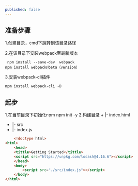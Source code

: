 ```yaml
---
published: false
---
```

## 准备步骤
1.创建目录，cmd下跳转到该目录路径

2.在该目录下安装webpack至最新版本

	 npm install --save-dev  webpack
    npm install webpack@beta（version）
   
3.安装webpack-cli插件	    

    npm install webpack-cli -D


## 起步
1.在当前目录下初始化npm
	npm init -y
2.构建目录
	+ |- index.html
   + |- src
   +  |- index.js
``` html
	<!doctype html>
<html>
	<head>
	<tittle>Getting Started</tittle>
	<script src="https://unpkg.com/lodash@4.16.6"></script>
	</head>
	<body>
		<script src="./src/index.js"></script>
	</body>
</html>
```